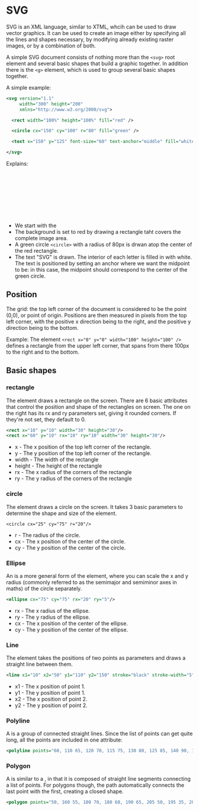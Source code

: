 # SVG

SVG is an XML language, similar to XTML, whcih can be used to draw vector graphics.
It can be used to create an image either by specifying all the lines and shapes necessary, by modifying already existing raster images,
or by a combination of both.

A simple SVG document consists of nothing more than the ```<svg>``` root element and several basic shapes that build a graphic together.
In addition there is the ```<g>``` element, which is used to group several basic shapes together.

A simple example:
``` svg
<svg version="1.1"
     width="300" height="200"
     xmlns="http://www.w3.org/2000/svg">

  <rect width="100%" height="100%" fill="red" />

  <circle cx="150" cy="100" r="80" fill="green" />

  <text x="150" y="125" font-size="60" text-anchor="middle" fill="white">SVG</text>

</svg>
```
Explains:
- We start with the <svg> root element
- The background is set to red by drawing a rectangle <rect> taht covers the complete image area.
- A green circle ```<circle>``` with a radius of 80px is drwan atop the center of the red rectangle.
- The text "SVG" is drawn. The interior of each letter is filled in with white. The text is positioned by setting an anchor where we want the midpoint to be: in this case, the midpoint should correspond to the center of the green circle.

## Position
The grid: the top left corner of the document is considered to be the point (0,0), or point of origin.
Positions are then measured in pixels from the top left corner, with the positive x direction being to the right, and the positive y direction being to the bottom.

Example:
The element ```<rect x="0" y="0" width="100" height="100" />```
defines a rectangle from the upper left corner, that spans from there 100px to the right and to the bottom.

## Basic shapes

### rectangle
The <rect> element draws a rectangle on the screen.
There are 6 basic attributes that control the position and shape of the rectangles on screen.
The one on the right has its rx and ry parameters set, giving it rounded corners.
If they're not set, they default to 0.
``` svg
<rect x="10" y="10" width="30" height="30"/>
<rect x="60" y="10" rx="10" ry="10" width="30" height="30"/>
```
- x - The x position of the top left corner of the rectangle.
- y - The y position of the top left corner of the rectangle.
- width - The width of the rectangle
- height - The height of the rectangle
- rx - The x radius of the corners of the rectangle
- ry - The y radius of the corners of the rectangle

### circle
The <circle> element draws a circle on the screen.
It takes 3 basic parameters to determine the shape and size of the element.
``` SVG
<circle cx="25" cy="75" r="20"/>
```
- r - The radius of the circle.
- cx - The x position of the center of the circle.
- cy - The y position of the center of the circle.

### Ellipse
An <ellipse> is a more general form of the <circle> element, where you can scale the x and y radius
(commonly referred to as the semimajor and semiminor axes in maths) of the circle separately.
``` svg
<ellipse cx="75" cy="75" rx="20" ry="5"/>
```
- rx - The x radius of the ellipse.
- ry - The y radius of the ellipse.
- cx - The x position of the center of the ellipse.
- cy - The y position of the center of the ellipse.

### Line
The <line> element takes the positions of two points as parameters and draws a straight line between them.
``` svg
<line x1="10" x2="50" y1="110" y2="150" stroke="black" stroke-width="5"/>
```
- x1 - The x position of point 1.
- y1 - The y position of point 1.
- x2 - The x position of point 2.
- y2 - The y position of point 2.

### Polyline
A <polyline> is a group of connected straight lines. Since the list of points can get quite long, all the points are included in one attribute:
``` svg
<polyline points="60, 110 65, 120 70, 115 75, 130 80, 125 85, 140 90, 135 95, 150 100, 145"/>
```

### Polygon
A <polygon> is similar to a <polyline>, in that it is composed of straight line segments connecting a list of points. For polygons though, the path automatically connects the last point with the first, creating a closed shape.
``` svg
<polygon points="50, 160 55, 180 70, 180 60, 190 65, 205 50, 195 35, 205 40, 190 30, 180 45, 180"/>
```
